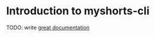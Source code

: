 # Introduction to myshorts-cli

TODO: write [great documentation](http://jacobian.org/writing/what-to-write/)
